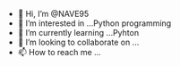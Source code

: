 - 👋 Hi, I’m @NAVE95
- 👀 I’m interested in ...Python programming
- 🌱 I’m currently learning ...Pyhton
- 💞️ I’m looking to collaborate on ...
- 📫 How to reach me ...

<!---
NAVE95/NAVE95 is a ✨ special ✨ repository because its `README.md` (this file) appears on your GitHub profile.
You can click the Preview link to take a look at your changes.
--->
